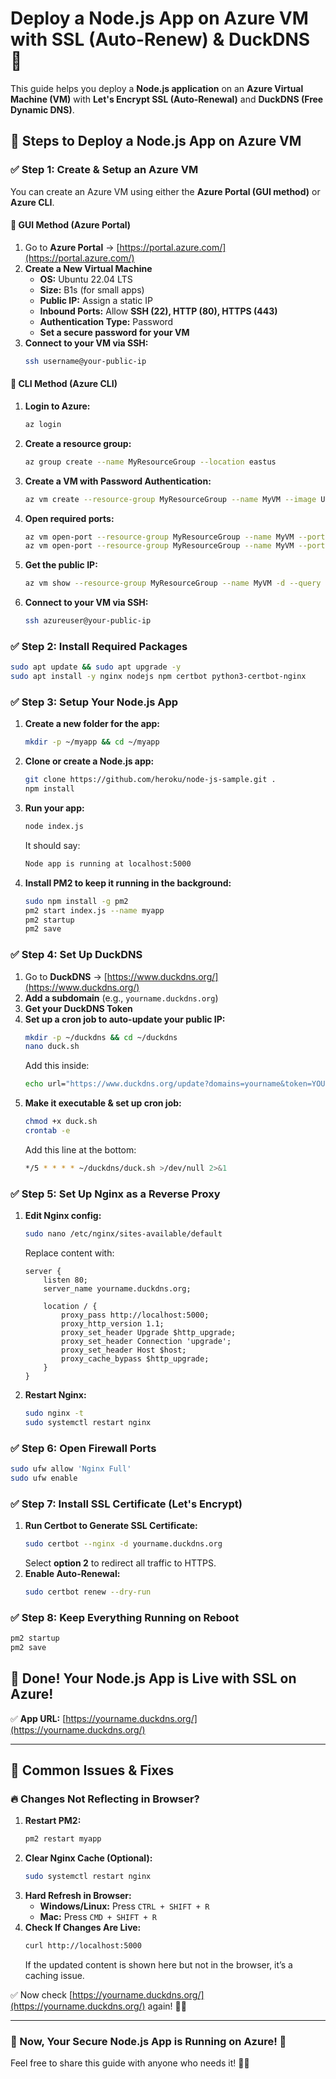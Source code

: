# Deploy a Node.js App on Azure VM with SSL (Auto-Renew) & DuckDNS 🚀

This guide helps you deploy a **Node.js application** on an **Azure Virtual Machine (VM)** with **Let's Encrypt SSL (Auto-Renewal)** and **DuckDNS (Free Dynamic DNS)**.

## 🚀 Steps to Deploy a Node.js App on Azure VM

### ✅ Step 1: Create & Setup an Azure VM
You can create an Azure VM using either the **Azure Portal (GUI method)** or **Azure CLI**.

#### 🔹 GUI Method (Azure Portal)
1. Go to **Azure Portal** → [https://portal.azure.com/](https://portal.azure.com/)
2. **Create a New Virtual Machine**
   - **OS:** Ubuntu 22.04 LTS
   - **Size:** B1s (for small apps)
   - **Public IP:** Assign a static IP
   - **Inbound Ports:** Allow **SSH (22), HTTP (80), HTTPS (443)**
   - **Authentication Type:** Password
   - **Set a secure password for your VM**
3. **Connect to your VM via SSH:**
   ```sh
   ssh username@your-public-ip
   ```

#### 🔹 CLI Method (Azure CLI)
1. **Login to Azure:**
   ```sh
   az login
   ```
2. **Create a resource group:**
   ```sh
   az group create --name MyResourceGroup --location eastus
   ```
3. **Create a VM with Password Authentication:**
   ```sh
   az vm create --resource-group MyResourceGroup --name MyVM --image Ubuntu2204 --admin-username azureuser --authentication-type password --admin-password "YourSecurePassword123" --size Standard_B1s
   ```
4. **Open required ports:**
   ```sh
   az vm open-port --resource-group MyResourceGroup --name MyVM --port 80 --priority 101
   az vm open-port --resource-group MyResourceGroup --name MyVM --port 443 --priority 102
   ```
5. **Get the public IP:**
   ```sh
   az vm show --resource-group MyResourceGroup --name MyVM -d --query publicIpAddress -o tsv
   ```
6. **Connect to your VM via SSH:**
   ```sh
   ssh azureuser@your-public-ip
   ```


### ✅ Step 2: Install Required Packages
```sh
sudo apt update && sudo apt upgrade -y
sudo apt install -y nginx nodejs npm certbot python3-certbot-nginx
```

### ✅ Step 3: Setup Your Node.js App
1. **Create a new folder for the app:**
   ```sh
   mkdir -p ~/myapp && cd ~/myapp
   ```
2. **Clone or create a Node.js app:**
   ```sh
   git clone https://github.com/heroku/node-js-sample.git .
   npm install
   ```
3. **Run your app:**
   ```sh
   node index.js
   ```
   It should say:
   ```sh
   Node app is running at localhost:5000
   ```
4. **Install PM2 to keep it running in the background:**
   ```sh
   sudo npm install -g pm2
   pm2 start index.js --name myapp
   pm2 startup
   pm2 save
   ```

### ✅ Step 4: Set Up DuckDNS
1. Go to **DuckDNS** → [https://www.duckdns.org/](https://www.duckdns.org/)
2. **Add a subdomain** (e.g., `yourname.duckdns.org`)
3. **Get your DuckDNS Token**
4. **Set up a cron job to auto-update your public IP:**
   ```sh
   mkdir -p ~/duckdns && cd ~/duckdns
   nano duck.sh
   ```
   Add this inside:
   ```sh
   echo url="https://www.duckdns.org/update?domains=yourname&token=YOUR_DUCKDNS_TOKEN&ip=" | curl -k -o ~/duckdns/duck.log -K -
   ```
5. **Make it executable & set up cron job:**
   ```sh
   chmod +x duck.sh
   crontab -e
   ```
   Add this line at the bottom:
   ```sh
   */5 * * * * ~/duckdns/duck.sh >/dev/null 2>&1
   ```

### ✅ Step 5: Set Up Nginx as a Reverse Proxy
1. **Edit Nginx config:**
   ```sh
   sudo nano /etc/nginx/sites-available/default
   ```
   Replace content with:
   ```nginx
   server {
       listen 80;
       server_name yourname.duckdns.org;

       location / {
           proxy_pass http://localhost:5000;
           proxy_http_version 1.1;
           proxy_set_header Upgrade $http_upgrade;
           proxy_set_header Connection 'upgrade';
           proxy_set_header Host $host;
           proxy_cache_bypass $http_upgrade;
       }
   }
   ```
2. **Restart Nginx:**
   ```sh
   sudo nginx -t
   sudo systemctl restart nginx
   ```

### ✅ Step 6: Open Firewall Ports
```sh
sudo ufw allow 'Nginx Full'
sudo ufw enable
```

### ✅ Step 7: Install SSL Certificate (Let's Encrypt)
1. **Run Certbot to Generate SSL Certificate:**
   ```sh
   sudo certbot --nginx -d yourname.duckdns.org
   ```
   Select **option 2** to redirect all traffic to HTTPS.
2. **Enable Auto-Renewal:**
   ```sh
   sudo certbot renew --dry-run
   ```

### ✅ Step 8: Keep Everything Running on Reboot
```sh
pm2 startup
pm2 save
```

## 🎉 Done! Your Node.js App is Live with SSL on Azure!
✅ **App URL:** [https://yourname.duckdns.org/](https://yourname.duckdns.org/)

---

## 🚀 Common Issues & Fixes

### 🔥 Changes Not Reflecting in Browser?
1. **Restart PM2:**
   ```sh
   pm2 restart myapp
   ```
2. **Clear Nginx Cache (Optional):**
   ```sh
   sudo systemctl restart nginx
   ```
3. **Hard Refresh in Browser:**
   - **Windows/Linux:** Press `CTRL + SHIFT + R`
   - **Mac:** Press `CMD + SHIFT + R`
4. **Check If Changes Are Live:**
   ```sh
   curl http://localhost:5000
   ```
   If the updated content is shown here but not in the browser, it’s a caching issue.

✅ Now check [https://yourname.duckdns.org/](https://yourname.duckdns.org/) again! 🚀🔥

---

### 🚀 Now, Your Secure Node.js App is Running on Azure! 🎉

Feel free to share this guide with anyone who needs it! 🚀😎
